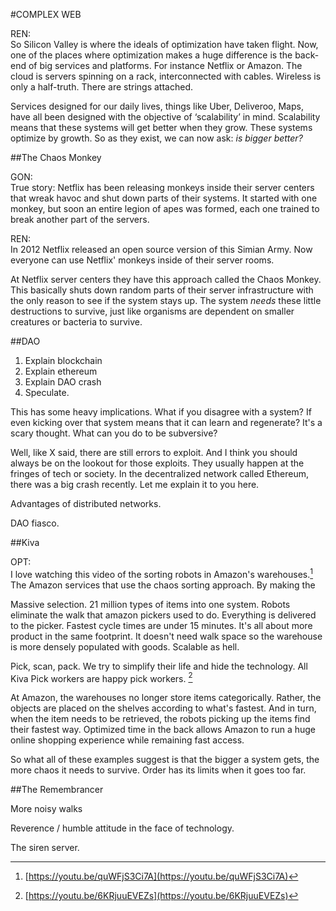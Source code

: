 #COMPLEX WEB

REN:  
So Silicon Valley is where the ideals of optimization have taken flight. Now, one of the places where optimization makes a huge difference is the back-end of big services and platforms. For instance Netflix or Amazon. The cloud is servers spinning on a rack, interconnected with cables. Wireless is only a half-truth. There are strings attached.

Services designed for our daily lives, things like Uber, Deliveroo, Maps, have all been designed with the objective of ‘scalability’ in mind. Scalability means that these systems will get better when they grow. These systems optimize by growth. So as they exist, we can now ask: _is bigger better?_

##The Chaos Monkey

GON:  
True story: Netflix has been releasing monkeys inside their server centers that wreak havoc and shut down parts of their systems. It started with one monkey, but soon an entire legion of apes was formed, each one trained to break another part of the servers.

REN:  
In 2012 Netflix released an open source version of this Simian Army. Now everyone can use Netflix' monkeys inside of their server rooms.

At Netflix server centers they have this approach called the Chaos Monkey. This basically shuts down random parts of their server infrastructure with the only reason to see if the system stays up. The system _needs_ these little destructions to survive, just like organisms are dependent on smaller creatures or bacteria to survive. 

##DAO

1. Explain blockchain
2. Explain ethereum
3. Explain DAO crash
4. Speculate.

This has some heavy implications. What if you disagree with a system? If even kicking over that system means that it can learn and regenerate? It's a scary thought. What can you do to be subversive?

Well, like X said, there are still errors to exploit. And I think you should always be on the lookout for those exploits. They usually happen at the fringes of tech or society. In the decentralized network called Ethereum, there was a big crash recently. Let me explain it to you here.

Advantages of distributed networks.

DAO fiasco.

##Kiva

OPT:  
I love watching this video of the sorting robots in Amazon's warehouses.[^kiva] The Amazon services that use the chaos sorting approach. By making the 

Massive selection. 21 million types of items into one system. Robots eliminate the walk that amazon pickers used to do. Everything is delivered to the picker. Fastest cycle times are under 15 minutes. It's all about more product in the same footprint. It doesn't need walk space so the warehouse is more densely populated with goods. Scalable as hell.

Pick, scan, pack. We try to simplify their life and hide the technology. All Kiva Pick workers are happy pick workers. [^pick]

At Amazon, the warehouses no longer store items categorically. Rather, the objects are placed on the shelves according to what's fastest. And in turn, when the item needs to be retrieved, the robots picking up the items find their fastest way. Optimized time in the back allows Amazon to run a huge online shopping experience while remaining fast access.

So what all of these examples suggest is that the bigger a system gets, the more chaos it needs to survive. Order has its limits when it goes too far. 

##The Remembrancer

More noisy walks

Reverence / humble attitude in the face of technology.

The siren server.

[^kiva]: [https://youtu.be/quWFjS3Ci7A](https://youtu.be/quWFjS3Ci7A)
[^pick]: [https://youtu.be/6KRjuuEVEZs](https://youtu.be/6KRjuuEVEZs)